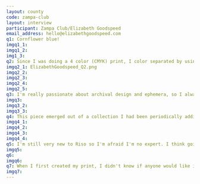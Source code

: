 ```yaml
---
layout: county 
code: zampa-club
layout: interview
participant: Zampa Club/Elizabeth Goodspeed
email_address: hello@elizabethgoodspeed.com
q1: Cornflower blue!
imgq1_1: 
imgq1_2: 
img1_3: 
q2: Since I was doing a 4 color (CMYK) print, I color separated by using the CMYK channels, and assigning each channel to one of the colors I was using. That allowed me to explore how different ink colors would affect the overall look and tone of the print—for example, whether I wanted my Cyan to be blue, cornflower blue, or mint. When printing, I also reserved the black layer for last so I could get nice crisp edges—though I liked the white background so much that I almost left it like that! For paper, I just used what was available and recommended by the good folks at Lucky Risograph but it turned out well. 
imgq2_1: ElizabethGoodspeed_Q2.png
imgq2_2: 
imgq2_3: 
imgq2_4: 
imgq2_5: 
q3: I'm really passionate about archival design and ephemera, so I always look to the past when starting a new project. I also love to spot visual themes and create patterns. 
imgq3: 
imgq3_2: 
imgq3_3: 
q4: This piece emerged out of a collection I had been periodically adding to for a while of old jello advertisements / recipes. At some point, I had collected a couple dozen, and had the idea to arrange them into some kind of set. It's definitely part of an overall theme in my work of collage and using found material, but arranging it in a way that lends a contemporary eye. 
imgq4_1: 
imgq4_2: 
imgq4_3: 
imgq4_4: 
q5: I'm still very new to Riso so I'm afraid I'm no expert. I think going in with an open mind and embracing mistakes is a good place to start!
imgq5: 
q6: 
imgq6: 
q7: When I first created my print, I didn't know if anyone would like it or if it was worth the time, but decided to do it anyways to learn about the process and because I wanted it for my own wall. To my surprise, people really connected with it. It's a good reminder not to be afraid to try something new and make what you're excited by! 
imgq7: 
---
```

